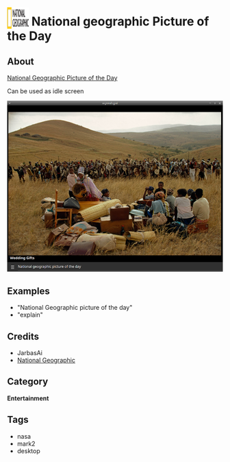 # <img src='./res/icon/icon.png' width='50' height='50' style='vertical-align:bottom'/> National geographic Picture of the Day

## About

[National Geographic Picture of the Day](https://www.nationalgeographic.com/photography/photo-of-the-day/)
  
Can be used as idle screen

![](gui.png)

## Examples
* "National Geographic picture of the day"
* "explain"

## Credits
- JarbasAi
- [National Geographic](https://www.nationalgeographic.com/photography/photo-of-the-day/)

## Category
**Entertainment**

## Tags
- nasa
- mark2
- desktop
